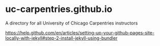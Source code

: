 # uc-carpentries.github.io
A directory for all University of Chicago Carpentries instructors

https://help.github.com/en/articles/setting-up-your-github-pages-site-locally-with-jekyll#step-2-install-jekyll-using-bundler
